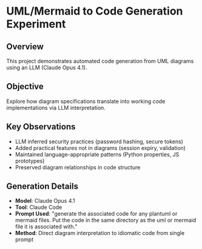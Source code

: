 # UML/Mermaid to Code Generation Experiment

## Overview
This project demonstrates automated code generation from UML diagrams using an LLM (Claude Opus 4.1).

## Objective
Explore how diagram specifications translate into working code implementations via LLM interpretation.

## Key Observations
- LLM inferred security practices (password hashing, secure tokens)
- Added practical features not in diagrams (session expiry, validation)
- Maintained language-appropriate patterns (Python properties, JS prototypes)
- Preserved diagram relationships in code structure

## Generation Details
- **Model**: Claude Opus 4.1
- **Tool**: Claude Code
- **Prompt Used**: "generate the associated code for any plantuml or mermaid files. Put the code in the same directory as the uml or mermaid file it is associated with."
- **Method**: Direct diagram interpretation to idiomatic code from single prompt
